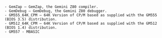     - GemZap – GemZap, the Gemini Z80 compiler.
    - GemDebug – GemDebug, the Gemini Z80 debugger.
    - GM555_64K_CPM – 64K Version of CP/M based as supplied with the GM555 (BIOS 3.5) distribution.
    - GM512_64K_CPM – 64K Version of CP/M based as supplied with the GM512 (BIOS 1.4) distribution.
    - GM557 - MBASIC
 